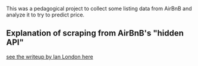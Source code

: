 This was a pedagogical project to collect some listing data from AirBnB and analyze it to try to predict price. 

## Explanation of scraping from AirBnB's "hidden API"
[see the writeup by Ian London here](https://ianlondon.github.io/blog/web-scraping-discovering-hidden-apis/)
